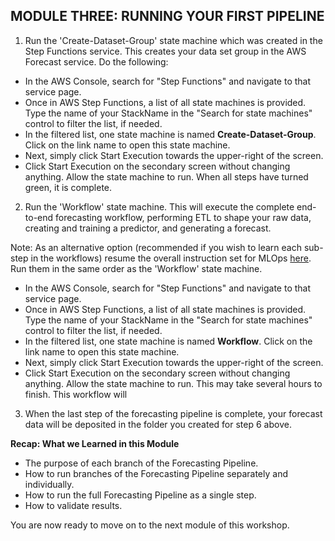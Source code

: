 ﻿## MODULE THREE: RUNNING YOUR FIRST PIPELINE


1. Run the 'Create-Dataset-Group' state machine which was created in the Step Functions service.  This creates your data set group in the AWS Forecast service.   Do the following:

  - In the AWS Console, search for "Step Functions" and navigate to that service page. 
  - Once in AWS Step Functions, a list of all state machines is provided.  Type the name of your StackName in the "Search for state machines" control to filter the list, if needed.
  - In the filtered list, one state machine is named <b>Create-Dataset-Group</b>.  Click on the link name to open this state machine.
  - Next, simply click Start Execution towards the upper-right of the screen.  
  - Click Start Execution on the secondary screen without changing anything.  Allow the state machine to run.  When all steps have turned green, it is complete.

2. Run the 'Workflow' state machine.  This will execute the complete end-to-end forecasting workflow, performing ETL to shape your raw data, creating and training a predictor, and generating a forecast. 

  Note:  As an alternative option (recommended if you wish to learn each sub-step in the workflows) resume the overall instruction set for MLOps [here](https://github.com/aws-samples/amazon-forecast-samples/blob/main/ml_ops/docs/UploadData.md).  Run them in the same order as the 'Workflow' state machine.

  - In the AWS Console, search for "Step Functions" and navigate to that service page. 
  - Once in AWS Step Functions, a list of all state machines is provided.  Type the name of your StackName in the "Search for state machines" control to filter the list, if needed.
  - In the filtered list, one state machine is named <b>Workflow</b>.  Click on the link name to open this state machine.
  - Next, simply click Start Execution towards the upper-right of the screen.  
  - Click Start Execution on the secondary screen without changing anything.  Allow the state machine to run.   This may take several hours to finish.  This workflow will 

3. When the last step of the forecasting pipeline is complete, your forecast data will be deposited in the folder you created for step 6 above.

  **Recap:  What we Learned in this Module**

- The purpose of each branch of the Forecasting Pipeline.
- How to run branches of the Forecasting Pipeline separately and individually.
- How to run the full Forecasting Pipeline as a single step.
- How to validate results.

You are now ready to move on to the next module of this workshop.
